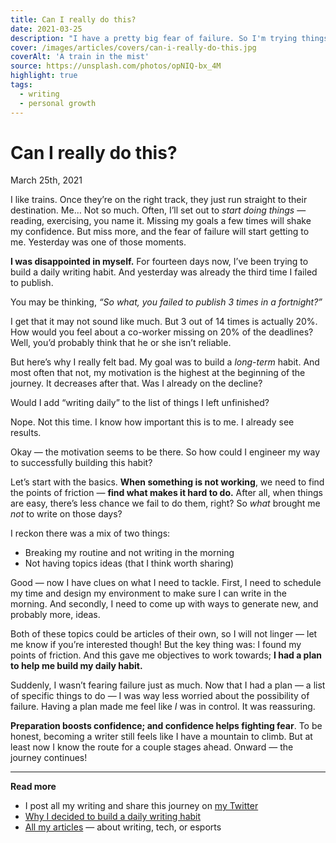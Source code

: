 ```yaml
---
title: Can I really do this?
date: 2021-03-25
description: "I have a pretty big fear of failure. So I'm trying things to go beyond that and take action. Maybe this could help you too."
cover: /images/articles/covers/can-i-really-do-this.jpg
coverAlt: 'A train in the mist'
source: https://unsplash.com/photos/opNIQ-bx_4M
highlight: true
tags:
  - writing
  - personal growth
---
```


# Can I really do this?

<span class="article-date">March 25th, 2021</span>

I like trains. Once they’re on the right track, they just run straight to their destination. Me… Not so much. Often, I’ll set out to *start doing things* — reading, exercising, you name it. Missing my goals a few times will shake my confidence. But miss more, and the fear of failure will start getting to me. Yesterday was one of those moments.

**I was disappointed in myself.** For fourteen days now, I’ve been trying to build a daily writing habit. And yesterday was already the third time I failed to publish. 

You may be thinking, *“So what, you failed to publish 3 times in a fortnight?”* 

I get that it may not sound like much. But 3 out of 14 times is actually 20%. How would you feel about a co-worker missing on 20% of the deadlines? Well, you’d probably think that he or she isn’t reliable.

But here’s why I really felt bad. My goal was to build a *long-term* habit. And most often that not, my motivation is the highest at the beginning of the journey. It decreases after that. Was I already on the decline?

Would I add “writing daily” to the list of things I left unfinished?

Nope. Not this time. I know how important this is to me. I already see results. 

Okay — the motivation seems to be there. So how could I engineer my way to successfully building this habit?

Let’s start with the basics. **When something is not working**, we need to find the points of friction — **find what makes it hard to do.** After all, when things are easy, there’s less chance we fail to do them, right? So *what* brought me *not* to write on those days? 

I reckon there was a mix of two things:
- Breaking my routine and not writing in the morning
- Not having topics ideas (that I think worth sharing)

Good — now I have clues on what I need to tackle. First, I need to schedule my time and design my environment to make sure I can write in the morning. And secondly, I need to come up with ways to generate new, and probably more, ideas.

Both of these topics could be articles of their own, so I will not linger — let me know if you’re interested though! But the key thing was: I found my points of friction. And this gave me objectives to work towards; **I had a plan to help me build my daily habit.**

Suddenly, I wasn’t fearing failure just as much. Now that I had a plan — a list of specific things to do — I was way less worried about the possibility of failure. Having a plan made me feel like *I* was in control. It was reassuring.

**Preparation boosts confidence; and confidence helps fighting fear**. To be honest, becoming a writer still feels like I have a mountain to climb. But at least now I know the route for a couple stages ahead. Onward — the journey continues!

---

**Read more**

- I post all my writing and share this journey on [my Twitter](https://twitter.com/StriftCodes)
- [Why I decided to build a daily writing habit](/articles/my-commitment-to-writing/)
- [All my articles](/articles/) — about writing, tech, or esports
